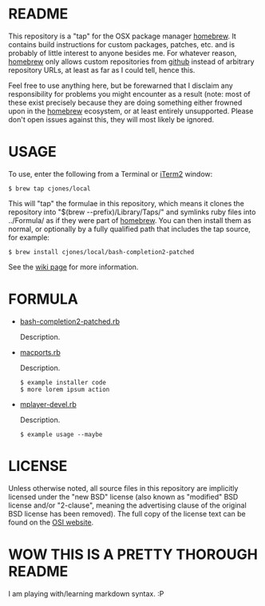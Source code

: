 README
======

This repository is a "tap" for the OSX package manager [homebrew][]. It
contains build instructions for custom packages, patches, etc. and is
probably of little interest to anyone besides me. For whatever reason,
[homebrew][] only allows custom repositories from [github][] instead of
arbitrary repository URLs, at least as far as I could tell, hence this.

Feel free to use anything here, but be forewarned that I disclaim any
responsibility for problems you might encounter as a result (note: most
of these exist precisely because they are doing something either frowned
upon in the [homebrew][] ecosystem, or at least entirely unsupported.
Please don't open issues against this, they will most likely be ignored.


USAGE
=====

To use, enter the following from a Terminal or [iTerm2][] window:

    $ brew tap cjones/local

This will "tap" the formulae in this repository, which means it clones
the repository into "$(brew --prefix)/Library/Taps/" and symlinks ruby
files into ../Formula/ as if they were part of [homebrew][]. You can
then install them as normal, or optionally by a fully qualified path
that includes the tap source, for example:

    $ brew install cjones/local/bash-completion2-patched

See the [wiki page][brew-tap] for more information.


FORMULA
=======

 *  [bash-completion2-patched.rb][1]

    Description.

 *  [macports.rb][2]

    Description.

        $ example installer code
        $ more lorem ipsum action

 *  [mplayer-devel.rb][3]

    Description.

        $ example usage --maybe


LICENSE
=======

Unless otherwise noted, all source files in this repository are
implicitly licensed under the "new BSD" license (also known as
"modified" BSD license and/or "2-clause", meaning the advertising clause
of the original BSD license has been removed). The full copy of the
license text can be found on the [OSI website][license].


WOW THIS IS A PRETTY THOROUGH README
====================================

I am playing with/learning markdown syntax. :P


[homebrew]: http://brew.sh/
[github]: https://github.com/
[iterm2]: https://code.google.com/p/iterm2/
[brew-tap]: https://github.com/Homebrew/homebrew/wiki/brew-tap
[license]: http://opensource.org/licenses/BSD-2-Clause

[1]: https://github.com/cjones/homebrew-local/blob/master/bash-completion2-patched.rb
[2]: https://github.com/cjones/homebrew-local/blob/master/macports.rb
[3]: https://github.com/cjones/homebrew-local/blob/master/mplayer-devel.rb
